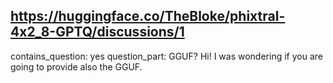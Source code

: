 ## https://huggingface.co/TheBloke/phixtral-4x2_8-GPTQ/discussions/1

contains_question: yes
question_part: GGUF? Hi! I was wondering if you are going to provide also the GGUF.